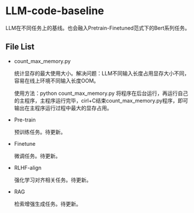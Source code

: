 # LLM-code-baseline
LLM在不同任务上的基线。也会融入Pretrain-Finetuned范式下的Bert系列任务。

## File List

- count_max_memory.py

  统计显存的最大使用大小。解决问题：LLM不同输入长度占用显存大小不同，容易在线上环境不同输入长度OOM。

  使用方法：python count_max_memory.py 将程序在后台运行，再运行自己的主程序，主程序运行完毕，cirl+C结束count_max_memory.py程序，即可输出在主程序运行过程中最大的显存占用。

- Pre-train

  预训练任务。待更新。

- Finetune

  微调任务。待更新。

- RLHF-align

  强化学习对齐相关任务。待更新。

- RAG

  检索增强生成任务。待更新。
